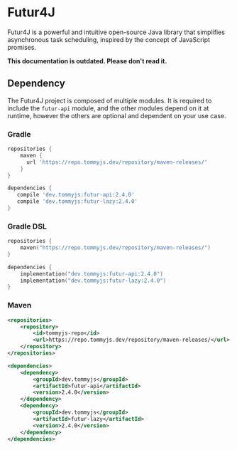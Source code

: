# Futur4J

Futur4J is a powerful and intuitive open-source Java library that simplifies asynchronous task scheduling, inspired by the concept of JavaScript promises.

**This documentation is outdated. Please don't read it.**

## Dependency
The Futur4J project is composed of multiple modules. It is required to include the `futur-api` module, and the other modules depend on it at runtime, however the others are optional and dependent on your use case.
### Gradle
```gradle
repositories {
    maven {
      url 'https://repo.tommyjs.dev/repository/maven-releases/'
    }
}

dependencies {
   compile 'dev.tommyjs:futur-api:2.4.0'
   compile 'dev.tommyjs:futur-lazy:2.4.0'
}
```
### Gradle DSL
```kotlin
repositories {
    maven("https://repo.tommyjs.dev/repository/maven-releases/")
}

dependencies {
    implementation("dev.tommyjs:futur-api:2.4.0")
    implementation("dev.tommyjs:futur-lazy:2.4.0")
}
```
### Maven
```xml
<repositories>
    <repository>
        <id>tommyjs-repo</id>
        <url>https://repo.tommyjs.dev/repository/maven-releases/</url>
    </repository>
</repositories>

<dependencies>
    <dependency>
        <groupId>dev.tommyjs</groupId>
        <artifactId>futur-api</artifactId>
        <version>2.4.0</version>
    </dependency>
    <dependency>
        <groupId>dev.tommyjs</groupId>
        <artifactId>futur-lazy</artifactId>
        <version>2.4.0</version>
    </dependency>
</dependencies>
```
